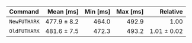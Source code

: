 | Command | Mean [ms] | Min [ms] | Max [ms] | Relative |
|:---|---:|---:|---:|---:|
| `NewFUTHARK` | 477.9 ± 8.2 | 464.0 | 492.9 | 1.00 |
| `OldFUTHARK` | 481.6 ± 7.5 | 472.3 | 493.2 | 1.01 ± 0.02 |
